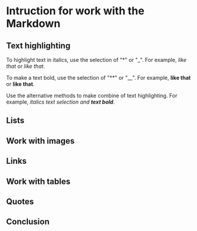 # Intruction for work with the Markdown

## Text highlighting

To highlight text in italics, use the selection of "*" or "_". For example, *like that* or _like that_.

To make a text bold, use the selection of "**" or "__". For example, **like that** or __like that__.

Use the alternative methods to make combine of text highlighting. For example, _italics text selection and **text bold**_.

## Lists

## Work with images

## Links

## Work with tables

## Quotes

## Conclusion